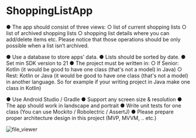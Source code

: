 # ShoppingListApp

● The app should consist of three views:
○ list of current shopping lists
○ list of archived shopping lists
○ shopping list details where you can add/delete items etc. Please notice that those
operations should be only possible when a list isn’t archived.

● Use a database to store apps’ data.
● Lists should be sorted by date.
● Set min SDK version to 21
● The project must be written in:
○ If Senior: Kotlin (it would be good to have one class (that's not a model) in Java)
○ Rest: Kotlin or Java (it would be good to have one class (that's not a model) in
another language. So for example if your writing project in Java make one class in
Kotlin)

● Use Android Studio / Gradle
● Support any screen size & resolution
● The app should work in landscape and portrait
● Write unit tests for one class (You can use Mockito / Robolectric / AssertJ)
● Please prepare proper architecture design in this project (MVP, MVVM, .. etc.)

![file_viewer](https://user-images.githubusercontent.com/24879552/58427059-c0d6c700-809e-11e9-81d9-5df2ebbbc87c.jpg)
